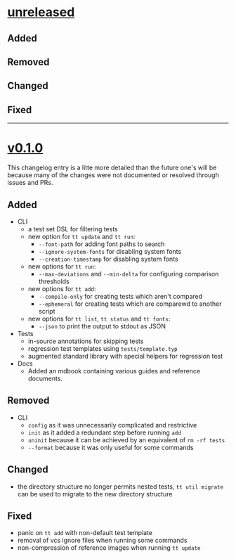 # [unreleased](https://github.com/tingerrr/tytanic/releases/tags/)
## Added

## Removed

## Changed

## Fixed

---

# [v0.1.0](https://github.com/tingerrr/tytanic/releases/tags/v0.1.0)
This changelog entry is a litte more detailed than the future one's will be because many of the changes were not documented or resolved through issues and PRs.

## Added
- CLI
  - a test set DSL for filtering tests
  - new option for `tt update` and `tt run`:
    - `--font-path` for adding font paths to search
    - `--ignore-system-fonts` for disabling system fonts
    - `--creation-timestamp` for disabling system fonts
  - new options for `tt run`:
    - `--max-deviations` and `--min-delta` for configuring comparison thresholds
  - new options for `tt add`:
    - `--compile-only` for creating tests which aren't compared
    - `--ephemeral` for creating tests which are comparewd to another script
  - new options for `tt list`, `tt status` and `tt fonts`:
    - `--json` to print the output to stdout as JSON
- Tests
  - in-source annotations for skipping tests
  - regression test templates using `tests/template.typ`
  - augmented standard library with special helpers for regression test
- Docs
  - Added an mdbook containing various guides and reference documents.

## Removed
- CLI
  - `config` as it was unnecessarily complicated and restrictive
  - `init` as it added a redundant step before running `add`
  - `uninit` because it can be achieved by an equivalent of `rm -rf tests`
  - `--format` because it was only useful for some commands

## Changed
- the directory structure no longer permits nested tests, `tt util migrate` can be used to migrate to the new directory structure

## Fixed
- panic on `tt add` with non-default test template
- removal of vcs ignore files when running some commands
- non-compression of reference images when running `tt update`
